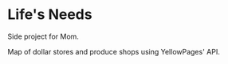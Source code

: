 # Life's Needs
Side project for Mom.

Map of dollar stores and produce shops using YellowPages' API.
